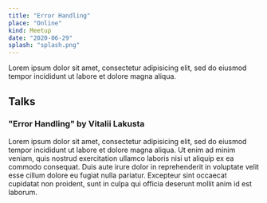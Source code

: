 ```yaml
---
title: "Error Handling"
place: "Online"
kind: Meetup
date: "2020-06-29"
splash: "splash.png"
---
```


Lorem ipsum dolor sit amet, consectetur adipisicing elit, sed do eiusmod
tempor incididunt ut labore et dolore magna aliqua.

## Talks

### "Error Handling" by Vitalii Lakusta

Lorem ipsum dolor sit amet, consectetur adipisicing elit, sed do eiusmod
tempor incididunt ut labore et dolore magna aliqua. Ut enim ad minim veniam,
quis nostrud exercitation ullamco laboris nisi ut aliquip ex ea commodo
consequat. Duis aute irure dolor in reprehenderit in voluptate velit esse
cillum dolore eu fugiat nulla pariatur. Excepteur sint occaecat cupidatat non
proident, sunt in culpa qui officia deserunt mollit anim id est laborum.